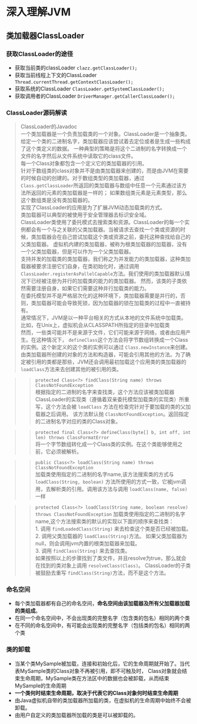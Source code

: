 # 深入理解JVM

## 类加载器ClassLoader
  
### 获取ClassLoader的途径
 * 获取当前类的classLoader `clazz.getClassLoader();`
 * 获取当前线程上下文的ClassLoader `Thread.currentThread.getContextClassLoader();`
 * 获取系统的ClassLoader `ClassLoader.getSystemClassLoader();`
 * 获取调用者的ClassLoader `DriverManager.getCallerClassLoader();`
 
### ClassLoader源码解读
 > ClassLoader的Javadoc  
   一个类加载器是一个负责加载类的一个对象。ClassLoader是一个抽象类。给定一个类的二进制名字，类加载器应该尝试着去定位或者是生成一些构成了这个类定义的数据。
   一种典型的策略是将这个二进制的名字转换成一个文件的名字然后从文件系统中读取它的class文件。<br>
   每一个Class对象都包含一个定义它的类加载器的引用。<br>
   针对于数组类的class对象并不是由类加载器来创建的，而是由JVM在需要的时候自动的创建的。对于数组类型的类加载器，通过 `Class.getClassLoader`所返回的类加载器与数组中任意一个元素通过该方法所返回的元素的类加载器是一样的；
   如果数组类元素是元素类型，那么这个数组类是没有类加载器的。<br>
   实现了ClassLoader的应用是为了扩展JVM动态加载类的方式。<br>
   类加载器可以典型的被使用于安全管理器去标识安全域。<br>
   ClassLoader类使用了委托模式去搜索类和资源。ClassLoader的每一个实例都会有一个与之关联的父类加载器。当被请求去查找一个类或资源的时候，类加载器会在自己尝试加载这个类或资源之前，委托这种查找给自己的父类加载器。
   虚拟机内建的类加载器，被称为根类加载器的加载器，没有一个父类加载器，但是可以作为一个父类加载器。<br>
   支持并发的加载类的类加载器，我们称之为并发能力的类加载器，这种类加载器被要求注册它们自身，在类初始化时，通过调用 `ClassLoader.registerAsPallelCapable`方法。我们使用的类加载器默认情况下已经被注册为并行的加载类的能力的类加载器。
   然而，该类的子类依然需要注册自身，如果它们需要这种并行加载类的能力。<br>
   在委托模型并不是严格层次化的这种环境下，类加载器需要是并行的，否则，类加载器可能会导致死锁，因为加载器的锁在加载类的过程中一直被持有。<br>
   通常情况下，JVM是以一种平台相关的方式从本地的文件系统中加载类。比如，在Unix上，虚拟机会从CLASSPATH所指定的目录中加载类<br>
   然而，一些类可能并不是来源于文件，它们可能来源于网络，或者由应用产生。在这种情况下， `defineClass`这个方法会将字节数组转换成一个Class的实例。这个新定义的这个类的实例可以通过
   `Class.newInstance`来创建。<br>
   由类加载器所创建的对象的方法和构造器，可能会引用其他的方法。为了确定被引用的类都是那些，JVM还会调用最初加载这个应用类的类加载器的 `loadClass`方法来去创建其他的被引用的类。
   
   >> `protected Class<?> findClass(String name) throws ClassNotFoundException`<br>
     根据指定的二进制的名字来查找类，这个方法应该被类加载器ClassLoader的实现类（遵循着双亲委托模型加载类的实现类）所重写，这个方法会被 `loadClass` 方法在检查完针对于要加载的类的父加载器之后调用。
     该方法默认抛 `ClassNotFoundException`。返回指定的二进制名字对应的类的Class对象。
     
   >> `protected final Class<?> defineClass(byte[] b, int off, int len)
               throws ClassFormatError`<br>
     将一个字节数组转化成一个Class类的实例。在这个类能够使用之前，它必须被解析。<br>
     
   >> `public Class<?> loadClass(String name) throws ClassNotFoundException`<br>
     加载类使用指定的二进制的名字name,该方法搜索类的方式与 `loadClass(String, boolean)` 方法所使用的方式一致，它被jvm调用，去解析类的引用。调用该方法与调用 `loadClass(name, false)` 一样 <br>
     
   >> `protected Class<?> loadClass(String name, boolean resolve)
               throws ClassNotFoundException`
     加载类使用指定的二进制的名字name,这个方法搜索类的默认的实现以下面的顺序来查找类：<br>
     1. 调用 `findLoadedClass(String)` 来去检查这个类是否已经被加载。  
     2. 调用父类加载器的 `loadClass(String)`方法。 如果父类加载器为null，则会调用jvm内置的根类加载器来加载。  
     3. 调用 `findClass(String)` 来去查找类。  
    如果按照以上的步骤找到了类文件，并且resolve为true，那么就会在找到的类对象上调用 `resolveClass(Class)`。
    ClassLoader的子类被鼓励去重写 `findClass(String)`方法，而不是这个方法。
    
    
### 命名空间
 * 每个类加载器都有自己的命名空间，**命名空间由该加载器及所有父加载器加载的类组成**。
 * 在同一个命名空间中，不会出现类的完整名字（包含类的包名）相同的两个类
 * 在不同的命名空间中，有可能会出现类的完整名字（包括类的包名）相同的两个类   
   
### 类的卸载
 * 当某个类MySample被加载，连接和初始化后，它的生命周期就开始了。当代表MySample类的Class对象不再被引用，即不可触及时，
 Class对象就会结束生命周期，MySample类在方法区中的数据也会被卸载，从而结束MySample的生命周期  
 * **一个类何时结束生命周期，取决于代表它的Class对象何时结束生命周期** 
 * 由Java虚拟机自带的类加载器所加载的类，在虚拟机的生命周期中始终不会被卸载。
 * 由用户自定义的类加载器所加载的类是可以被卸载的。